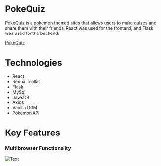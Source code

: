 # PokeQuiz 

PokeQuiz is a pokemon themed sites that allows users to make quizes and share them with their friends. React was used for the frontend, and Flask was used for the backend. 

[PokeQuiz](https://pokequiz1.herokuapp.com/)

# Technologies  

* React
* Redux Toolkit
* Flask
* MySql
* JawsDB
* Axios
* Vanilla DOM
* Pokemon API

# Key Features  

### Multibrowser Functionality 

![Text](https://s8.gifyu.com/images/quizPage.md.gif)






